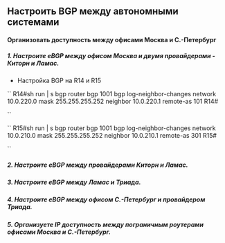 ## Настроить BGP между автономными системами
#### Организовать доступность между офисами Москва и С.-Петербург

##### 1. Настроите eBGP между офисом Москва и двумя провайдерами - Киторн и Ламас.
- Настройка BGP на R14 и R15

``
R14#sh run  | s bgp
router bgp 1001
 bgp log-neighbor-changes
 network 10.0.220.0 mask 255.255.255.252
 neighbor 10.0.220.1 remote-as 101
R14#

``

``
R15#sh run | s bgp
router bgp 1001
 bgp log-neighbor-changes
 network 10.0.210.0 mask 255.255.255.252
 neighbor 10.0.210.1 remote-as 301
R15#

``

##### 2. Настроите eBGP между провайдерами Киторн и Ламас.
##### 3. Настроите eBGP между Ламас и Триада.
##### 4. Настроите eBGP между офисом С.-Петербург и провайдером Триада.
##### 5. Организуете IP доступность между пограничным роутерами офисами Москва и С.-Петербург.
